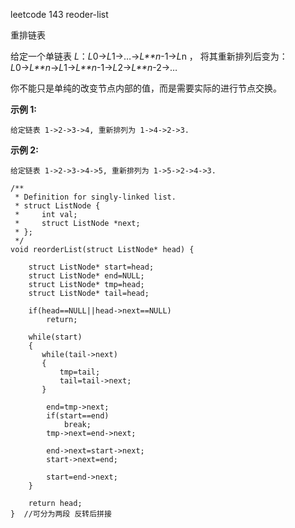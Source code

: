 leetcode 143 reoder-list

重排链表

给定一个单链表 *L*：*L*0→*L*1→…→*L**n*-1→*L*n ，
将其重新排列后变为： *L*0→*L**n*→*L*1→*L**n*-1→*L*2→*L**n*-2→…

你不能只是单纯的改变节点内部的值，而是需要实际的进行节点交换。

**示例 1:**

```
给定链表 1->2->3->4, 重新排列为 1->4->2->3.
```

**示例 2:**

```
给定链表 1->2->3->4->5, 重新排列为 1->5->2->4->3.
```

```
/**
 * Definition for singly-linked list.
 * struct ListNode {
 *     int val;
 *     struct ListNode *next;
 * };
 */
void reorderList(struct ListNode* head) {
    
    struct ListNode* start=head;
    struct ListNode* end=NULL;
    struct ListNode* tmp=head;
    struct ListNode* tail=head;
    
    if(head==NULL||head->next==NULL)
        return;
    
    while(start)
    {
       while(tail->next)
       {
           tmp=tail;
           tail=tail->next;
       }
        
        end=tmp->next;
        if(start==end)
            break;
        tmp->next=end->next;
        
        end->next=start->next;
        start->next=end;
        
        start=end->next;
    }
    
    return head;
}  //可分为两段 反转后拼接
```

